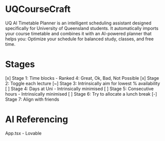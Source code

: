 # UQCourseCraft
UQ AI Timetable Planner is an intelligent scheduling assistant designed specifically for University of Queensland students. It automatically imports your course timetable and combines it with an AI-powered planner that helps you:  Optimize your schedule for balanced study, classes, and free time.

# Stages
[x] Stage 1: Time blocks - Ranked 4: Great, Ok, Bad, Not Possible
[x] Stage 2: Toggle each lecture
[~] Stage 3: Intrinsically aim for lowest % availability
[ ] Stage 4: Days at Uni - Intrinsically minimised
[ ] Stage 5: Consecutive hours - Intrinsically minimised
[ ] Stage 6: Try to allocate a lunch break
[-] Stage 7: Align with friends

# AI Referencing
App.tsx - Lovable

